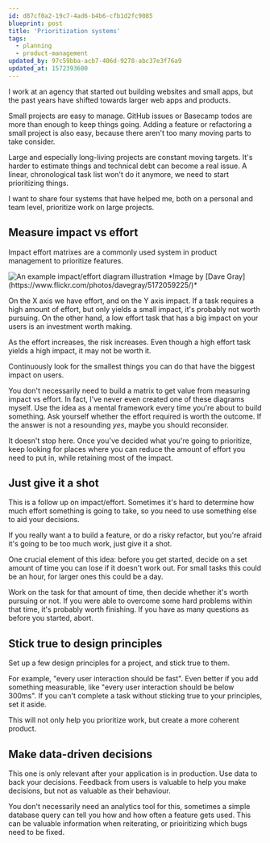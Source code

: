 ```yaml
---
id: d87cf0a2-19c7-4ad6-b4b6-cfb1d2fc9085
blueprint: post
title: 'Prioritization systems'
tags:
  - planning
  - product-management
updated_by: 97c59bba-acb7-406d-9278-abc37e3f76a9
updated_at: 1572393600
---
```

I work at an agency that started out building websites and small apps, but the past years have shifted towards larger web apps and products.

Small projects are easy to manage. GitHub issues or Basecamp todos are more than enough to keep things going. Adding a feature or refactoring a small project is also easy, because there aren't too many moving parts to take consider.

Large and especially long-living projects are constant moving targets. It's harder to estimate things and technical debt can become a real issue. A linear, chronological task list won't do it anymore, we need to start prioritizing things.

I want to share four systems that have helped me, both on a personal and team level, prioritize work on large projects.

<!--more-->

## Measure impact vs effort

Impact effort matrixes are a commonly used system in product management to prioritize features.

<img src="/media/impact-effort.jpg" alt="An example impact/effort diagram illustration" class="bordered">
*Image by [Dave Gray](https://www.flickr.com/photos/davegray/5172059225/)*

On the X axis we have effort, and on the Y axis impact. If a task requires a high amount of effort, but only yields a small impact, it's probably not worth pursuing. On the other hand, a low effort task that has a big impact on your users is an investment worth making.

As the effort increases, the risk increases. Even though a high effort task yields a high impact, it may not be worth it.

Continuously look for the smallest things you can do that have the biggest impact on users.

You don't necessarily need to build a matrix to get value from measuring impact vs effort. In fact, I've never even created one of these diagrams myself. Use the idea as a mental framework every time you're about to build something. Ask yourself whether the effort required is worth the outcome. If the answer is not a resounding _yes_, maybe you should reconsider.

It doesn't stop here. Once you've decided what you're going to prioritize, keep looking for places where you can reduce the amount of effort you need to put in, while retaining most of the impact.

## Just give it a shot

This is a follow up on impact/effort. Sometimes it's hard to determine how much effort something is going to take, so you need to use something else to aid your decisions.

If you really want a to build a feature, or do a risky refactor, but you're afraid it's going to be too much work, just give it a shot.

One crucial element of this idea: before you get started, decide on a set amount of time you can lose if it doesn't work out. For small tasks this could be an hour, for larger ones this could be a day.

Work on the task for that amount of time, then decide whether it's worth pursuing or not. If you were able to overcome some hard problems within that time, it's probably worth finishing. If you have as many questions as before you started, abort.

## Stick true to design principles

Set up a few design principles for a project, and stick true to them.

For example, "every user interaction should be fast". Even better if you add something measurable, like "every user interaction should be below 300ms". If you can't complete a task without sticking true to your principles, set it aside.

This will not only help you prioritize work, but create a more coherent product.

## Make data-driven decisions

This one is only relevant after your application is in production. Use data to back your decisions. Feedback from users is valuable to help you make decisions, but not as valuable as their behaviour.

You don't necessarily need an analytics tool for this, sometimes a simple database query can tell you how and how often a feature gets used. This can be valuable information when reiterating, or prioiritizing which bugs need to be fixed.